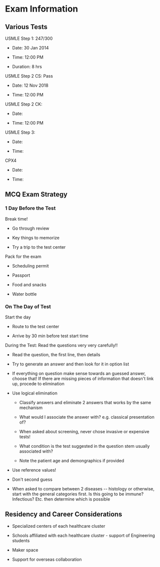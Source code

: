 Exam Information
================

Various Tests
-------------

USMLE Step 1: 247/300

-   Date: 30 Jan 2014

-   Time: 12:00 PM

-   Duration: 8 hrs

USMLE Step 2 CS: Pass

-   Date: 12 Nov 2018

-   Time: 12:00 PM

USMLE Step 2 CK:

-   Date:

-   Time: 12:00 PM

USMLE Step 3:

-   Date:

-   Time:

CPX4

-   Date:

-   Time:

MCQ Exam Strategy
-----------------

### 1 Day Before the Test

Break time!

-   Go through review

-   Key things to memorize

-   Try a trip to the test center

Pack for the exam

-   Scheduling permit

-   Passport

-   Food and snacks

-   Water bottle

### On The Day of Test

Start the day

-   Route to the test center

-   Arrive by 30 min before test start time

During the Test: Read the questions very very carefully!!

-   Read the question, the first line, then details

-   Try to generate an answer and then look for it in option list

-   If everything on question make sense towards an guessed answer, choose that! If there are missing pieces of information that doesn't link up, procede to elimination

-   Use logical elimination

    -   Classify answers and eliminate 2 answers that works by the same mechanism

    -   What would I associate the answer with? e.g. classical presentation of?

    -   When asked about screening, never chose invasive or expensive tests!

    -   What condition is the test suggested in the question stem usually associated with?

    -   Note the patient age and demongraphics if provided

-   Use reference values!

-   Don't second guess

-   When asked to compare between 2 diseases -- histology or otherwise, start with the general categories first. Is this going to be immune? Infectious? Etc. then determine which is possible

Residency and Career Considerations
-----------------------------------

-   Specialized centers of each healthcare cluster

-   Schools affiliated with each healthcare cluster - support of Engineering students

-   Maker space

-   Support for overseas collaboration
